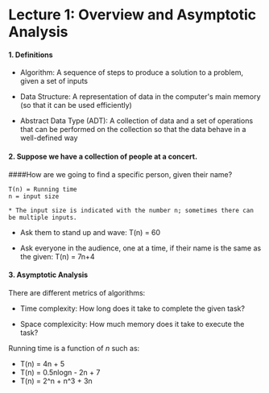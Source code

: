 # Lecture 1: Overview and Asymptotic Analysis

#### 1. Definitions

  * Algorithm: A sequence of steps to produce a solution to a problem, given a set of inputs

  * Data Structure: A representation of data in the computer's main memory (so that it can be used efficiently)

  * Abstract Data Type (ADT): A collection of data and a set of operations that can be performed on the collection so that the data behave in a well-defined way

#### 2. Suppose we have a collection of people at a concert. 
####How are we going to find a specific person, given their name?

```
T(n) = Running time
n = input size

* The input size is indicated with the number n; sometimes there can be multiple inputs.
```

  * Ask them to stand up and wave: T(n) = 60

  * Ask everyone in the audience, one at a time, if their name is the same as the given: T(n) = 7n+4

#### 3. Asymptotic Analysis

There are different metrics of algorithms:

  * Time complexity: How long does it take to complete the given task?

  * Space complexicity: How much memory does it take to execute the task?

Running time is a function of *n* such as:
  
  * T(n) = 4n + 5
  * T(n) = 0.5nlogn - 2n + 7
  * T(n) = 2^n + n^3 + 3n
